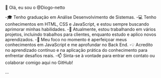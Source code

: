 👋 Olá, eu sou o @Diogo-netto

-🎓 Tenho graduação em Análise Desenvolvimento de Sistemas.
-💻 Tenho conhecimentos em HTML, CSS e JavaScript, e estou sempre buscando aprimorar minhas habilidades.
-🚀 Atualmente, estou trabalhando em vários projetos, incluindo trabalhos para clientes, enquanto estudo e aplico novos aprendizados.
-🌱 Meu foco no momento é aperfeiçoar meus conhecimentos em JavaScript e me aprofundar no Back End.
-💡 Acredito no aprendizado contínuo e na aplicação prática do conhecimento para enfrentar desafios reais.
-📫 Sinta-se à vontade para entrar em contato ou colaborar comigo aqui no GitHub!

...

<!---
Diogo-netto/Diogo-netto is a ✨ special ✨ repository because its `README.md` (this file) appears on your GitHub profile.
You can click the Preview link to take a look at your changes.
--->
